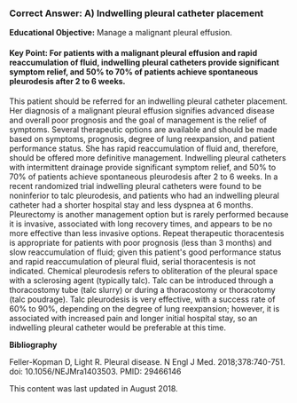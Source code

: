 
### Correct Answer: A) Indwelling pleural catheter placement 

**Educational Objective:** Manage a malignant pleural effusion.

#### **Key Point:** For patients with a malignant pleural effusion and rapid reaccumulation of fluid, indwelling pleural catheters provide significant symptom relief, and 50% to 70% of patients achieve spontaneous pleurodesis after 2 to 6 weeks.

This patient should be referred for an indwelling pleural catheter placement. Her diagnosis of a malignant pleural effusion signifies advanced disease and overall poor prognosis and the goal of management is the relief of symptoms. Several therapeutic options are available and should be made based on symptoms, prognosis, degree of lung reexpansion, and patient performance status. She has rapid reaccumulation of fluid and, therefore, should be offered more definitive management. Indwelling pleural catheters with intermittent drainage provide significant symptom relief, and 50% to 70% of patients achieve spontaneous pleurodesis after 2 to 6 weeks. In a recent randomized trial indwelling pleural catheters were found to be noninferior to talc pleurodesis, and patients who had an indwelling pleural catheter had a shorter hospital stay and less dyspnea at 6 months.
Pleurectomy is another management option but is rarely performed because it is invasive, associated with long recovery times, and appears to be no more effective than less invasive options.
Repeat therapeutic thoracentesis is appropriate for patients with poor prognosis (less than 3 months) and slow reaccumulation of fluid; given this patient's good performance status and rapid reaccumulation of pleural fluid, serial thoracentesis is not indicated.
Chemical pleurodesis refers to obliteration of the pleural space with a sclerosing agent (typically talc). Talc can be introduced through a thoracostomy tube (talc slurry) or during a thoracostomy or thoracotomy (talc poudrage). Talc pleurodesis is very effective, with a success rate of 60% to 90%, depending on the degree of lung reexpansion; however, it is associated with increased pain and longer initial hospital stay, so an indwelling pleural catheter would be preferable at this time.

**Bibliography**

Feller-Kopman D, Light R. Pleural disease. N Engl J Med. 2018;378:740-751. doi: 10.1056/NEJMra1403503. PMID: 29466146

This content was last updated in August 2018.